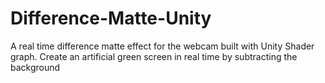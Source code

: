 # Difference-Matte-Unity
A real time difference matte effect for the webcam built with Unity Shader graph. Create an artificial green screen in real time by subtracting the background
